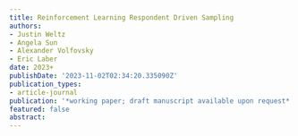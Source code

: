 ```yaml
---
title: Reinforcement Learning Respondent Driven Sampling
authors:
- Justin Weltz
- Angela Sun
- Alexander Volfovsky
- Eric Laber
date: 2023+
publishDate: '2023-11-02T02:34:20.335090Z'
publication_types:
- article-journal
publication: '*working paper; draft manuscript available upon request*'
featured: false
abstract: 
---
```

